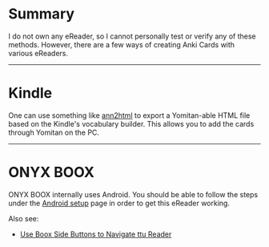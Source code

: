 # Summary

I do not own any eReader, so I cannot personally test or verify any of these methods.
However, there are a few ways of creating Anki Cards with various eReaders.

---

# Kindle

One can use something like [ann2html](https://github.com/xythh/ann2html)
to export a Yomitan-able HTML file based on the Kindle's vocabulary builder.
This allows you to add the cards through Yomitan on the PC.


---

# ONYX BOOX

ONYX BOOX internally uses Android.
You should be able to follow the steps under the [Android setup](setupandroid.md) page
in order to get this eReader working.

Also see:

- [Use Boox Side Buttons to Navigate ttu Reader](https://gist.github.com/MarvNC/5f5bbae05c0c1a639cdba291b5c3ee96#use-boox-side-buttons-to-navigate-ttu-reader)
